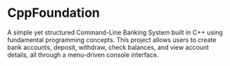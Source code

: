 # CppFoundation
A simple yet structured Command-Line Banking System built in C++ using fundamental programming concepts. This project allows users to create bank accounts, deposit, withdraw, check balances, and view account details, all through a menu-driven console interface.
